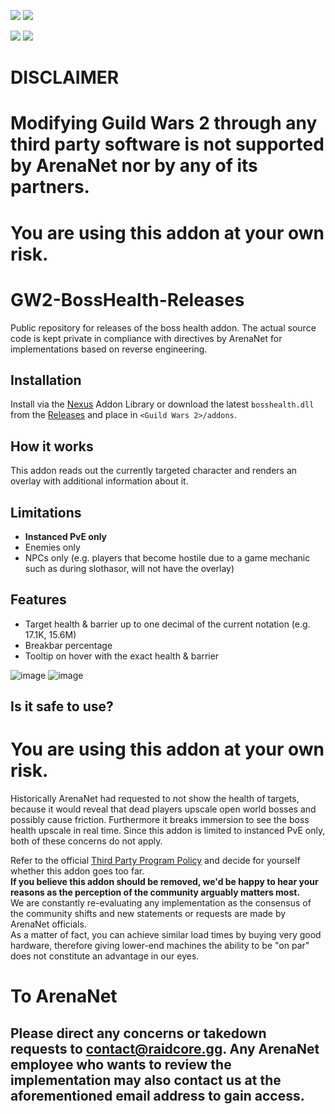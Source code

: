 [![](https://discordapp.com/api/guilds/410828272679518241/widget.png?style=banner2)](https://discord.gg/Mvk7W7gjE4)
[![](https://raidcore.gg/Resources/Images/Patreon.png)](https://www.patreon.com/bePatron?u=46163080)

![](https://img.shields.io/github/v/release/RaidcoreGG/GW2-BossHealth-Releases?style=for-the-badge&labelColor=%23131519&color=%230F79AA)
![](https://img.shields.io/github/downloads/RaidcoreGG/GW2-BossHealth-Releases/total?style=for-the-badge&labelColor=%23131519&color=%230F79AA)

# DISCLAIMER
# Modifying Guild Wars 2 through any third party software is not supported by ArenaNet nor by any of its partners.
# You are using this addon at your own risk.

# GW2-BossHealth-Releases
Public repository for releases of the boss health addon.
The actual source code is kept private in compliance with directives by ArenaNet for implementations based on reverse engineering.

## Installation
Install via the [Nexus](https://raidcore.gg/Nexus) Addon Library or download the latest `bosshealth.dll` from the [Releases](https://github.com/RaidcoreGG/GW2-BossHealth-Releases/releases) and place in `<Guild Wars 2>/addons`.

## How it works
This addon reads out the currently targeted character and renders an overlay with additional information about it.

## Limitations
- **Instanced PvE only**
- Enemies only
- NPCs only (e.g. players that become hostile due to a game mechanic such as during slothasor, will not have the overlay)

## Features
- Target health & barrier up to one decimal of the current notation (e.g. 17.1K, 15.6M)
- Breakbar percentage
- Tooltip on hover with the exact health & barrier

![image](https://github.com/user-attachments/assets/2ec82830-635f-4ec8-97b3-c7c659b8e501)
![image](https://github.com/user-attachments/assets/3d687550-4fb4-4e2e-b3aa-686459b2e73e)

## Is it safe to use?
# You are using this addon at your own risk.
Historically ArenaNet had requested to not show the health of targets, because it would reveal that dead players upscale open world bosses and possibly cause friction.
Furthermore it breaks immersion to see the boss health upscale in real time.
Since this addon is limited to instanced PvE only, both of these concerns do not apply.

Refer to the official [Third Party Program Policy](https://help.guildwars2.com/hc/en-us/articles/360013625034-Policy-Third-Party-Programs) and decide for yourself whether this addon goes too far.  
**If you believe this addon should be removed, we'd be happy to hear your reasons as the perception of the community arguably matters most.**  
We are constantly re-evaluating any implementation as the consensus of the community shifts and new statements or requests are made by ArenaNet officials.  
As a matter of fact, you can achieve similar load times by buying very good hardware, therefore giving lower-end machines the ability to be "on par" does not constitute an advantage in our eyes.

# To ArenaNet
## Please direct any concerns or takedown requests to [contact@raidcore.gg](mailto:contact@raidcore.gg). Any ArenaNet employee who wants to review the implementation may also contact us at the aforementioned email address to gain access.
